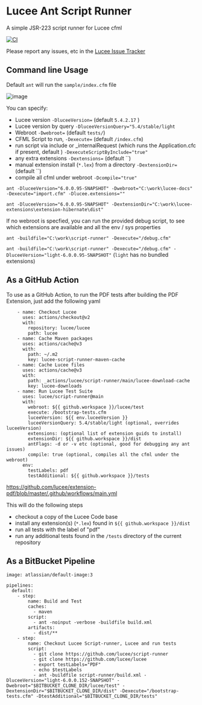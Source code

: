 # Lucee Ant Script Runner

A simple JSR-223 script runner for Lucee cfml

[![CI](https://github.com/lucee/script-runner/actions/workflows/main.yml/badge.svg)](https://github.com/lucee/script-runner/actions/workflows/main.yml)

Please report any issues, etc in the [Lucee Issue Tracker](https://luceeserver.atlassian.net/issues/?jql=labels%20%3D%20%22script-runner%22)

## Command line Usage

Default `ant` will run the `sample/index.cfm` file

![image](https://user-images.githubusercontent.com/426404/122402355-b0dbf980-cf7d-11eb-8837-37dec47d0713.png)

You can specify:

- Lucee version `-DluceeVersion=` (default `5.4.2.17` )
- Lucee version by query `-DluceeVersionQuery="5.4/stable/light`
- Webroot `-Dwebroot=`  (default `tests/`)
- CFML Script to run, `-Dexecute=` (default `/index.cfm`)
- run script via include or _internalRequest (which runs the Application.cfc if present, default ) `-DexecuteScriptByInclude="true"`
- any extra extensions `-Dextensions=` (default ``)
- manual extension install (`*.lex`) from a directory `-DextensionDir=` (default ``)
- compile all cfml under webroot `-Dcompile="true"`

`ant -DluceeVersion="6.0.0.95-SNAPSHOT" -Dwebroot="C:\work\lucee-docs" -Dexecute="import.cfm" -Dlucee.extensions=""`

`ant -DluceeVersion="6.0.0.95-SNAPSHOT" -DextensionDir="C:\work\lucee-extensions\extension-hibernate\dist"`

If no webroot is specfied, you can run the provided debug script, to see which extensions are available and all the env / sys properties

`ant -buildfile="C:\work\script-runner" -Dexecute="/debug.cfm"`

`ant -buildfile="C:\work\script-runner" -Dexecute="/debug.cfm" -DluceeVersion="light-6.0.0.95-SNAPSHOT"`  (`light` has no bundled extensions)

## As a GitHub Action

To use as a GitHub Action, to run the PDF tests after building the PDF Extension, just add the following yaml

```
    - name: Checkout Lucee
      uses: actions/checkout@v2
      with:
        repository: lucee/lucee
        path: lucee
    - name: Cache Maven packages
      uses: actions/cache@v3
      with:
        path: ~/.m2
        key: lucee-script-runner-maven-cache
    - name: Cache Lucee files
      uses: actions/cache@v3
      with:
        path: _actions/lucee/script-runner/main/lucee-download-cache
        key: lucee-downloads
    - name: Run Lucee Test Suite
      uses: lucee/script-runner@main
      with:
        webroot: ${{ github.workspace }}/lucee/test
        execute: /bootstrap-tests.cfm
        luceeVersion: ${{ env.luceeVersion }}
        luceeVersionQuery: 5.4/stable/light (optional, overrides luceeVersion)
        extensions: (optional list of extension guids to install)
        extensionDir: ${{ github.workspace }}/dist
        antFlags: -d or -v etc (optional, good for debugging any ant issues)
        compile: true (optional, compiles all the cfml under the webroot)
      env:
        testLabels: pdf
        testAdditional: ${{ github.workspace }}/tests
```

https://github.com/lucee/extension-pdf/blob/master/.github/workflows/main.yml

This will do the following steps

- checkout a copy of the Lucee Code base
- install any extension(s) (`*.lex`) found in `${{ github.workspace }}/dist`
- run all tests with the label of "pdf"
- run any additional tests found in the `/tests` directory of the current repository

## As a BitBucket Pipeline

```
image: atlassian/default-image:3

pipelines:
  default:
    - step:
        name: Build and Test
        caches:
          - maven
        script:
          - ant -noinput -verbose -buildfile build.xml
        artifacts:
          - dist/**
    - step:
        name: Checkout Lucee Script-runner, Lucee and run tests
        script:
          - git clone https://github.com/lucee/script-runner
          - git clone https://github.com/lucee/lucee
          - export testLabels="PDF"
          - echo $testLabels
          - ant -buildfile script-runner/build.xml -DluceeVersion="light-6.0.0.152-SNAPSHOT" -Dwebroot="$BITBUCKET_CLONE_DIR/lucee/test" -DextensionDir="$BITBUCKET_CLONE_DIR/dist" -Dexecute="/bootstrap-tests.cfm" -DtestAdditional="$BITBUCKET_CLONE_DIR/tests"
```
